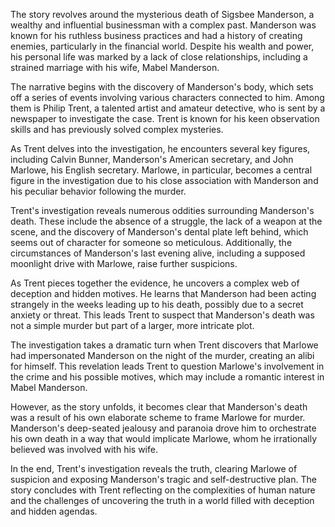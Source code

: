 The story revolves around the mysterious death of Sigsbee Manderson, a wealthy and influential businessman with a complex past. Manderson was known for his ruthless business practices and had a history of creating enemies, particularly in the financial world. Despite his wealth and power, his personal life was marked by a lack of close relationships, including a strained marriage with his wife, Mabel Manderson.

The narrative begins with the discovery of Manderson's body, which sets off a series of events involving various characters connected to him. Among them is Philip Trent, a talented artist and amateur detective, who is sent by a newspaper to investigate the case. Trent is known for his keen observation skills and has previously solved complex mysteries.

As Trent delves into the investigation, he encounters several key figures, including Calvin Bunner, Manderson's American secretary, and John Marlowe, his English secretary. Marlowe, in particular, becomes a central figure in the investigation due to his close association with Manderson and his peculiar behavior following the murder.

Trent's investigation reveals numerous oddities surrounding Manderson's death. These include the absence of a struggle, the lack of a weapon at the scene, and the discovery of Manderson's dental plate left behind, which seems out of character for someone so meticulous. Additionally, the circumstances of Manderson's last evening alive, including a supposed moonlight drive with Marlowe, raise further suspicions.

As Trent pieces together the evidence, he uncovers a complex web of deception and hidden motives. He learns that Manderson had been acting strangely in the weeks leading up to his death, possibly due to a secret anxiety or threat. This leads Trent to suspect that Manderson's death was not a simple murder but part of a larger, more intricate plot.

The investigation takes a dramatic turn when Trent discovers that Marlowe had impersonated Manderson on the night of the murder, creating an alibi for himself. This revelation leads Trent to question Marlowe's involvement in the crime and his possible motives, which may include a romantic interest in Mabel Manderson.

However, as the story unfolds, it becomes clear that Manderson's death was a result of his own elaborate scheme to frame Marlowe for murder. Manderson's deep-seated jealousy and paranoia drove him to orchestrate his own death in a way that would implicate Marlowe, whom he irrationally believed was involved with his wife.

In the end, Trent's investigation reveals the truth, clearing Marlowe of suspicion and exposing Manderson's tragic and self-destructive plan. The story concludes with Trent reflecting on the complexities of human nature and the challenges of uncovering the truth in a world filled with deception and hidden agendas.